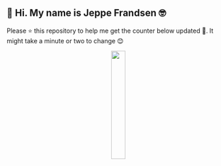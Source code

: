 ## 👋 Hi. My name is Jeppe Frandsen 🤓

Please ⭐ this repository to help me get the counter below updated 🤩. It might take a minute or two to change 😊

<p align="center">
    <img src="https://dl.dropboxusercontent.com/s/8hvh2kz492wb4bv/giphy.gif?dl=0" width="25%"></img>
</p>
